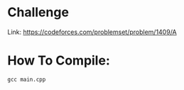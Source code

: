# Challenge
Link: https://codeforces.com/problemset/problem/1409/A

# How To Compile:
`gcc main.cpp`
